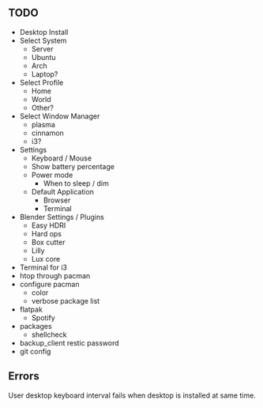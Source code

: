 
## TODO

- Desktop Install
- Select System
  - Server
  - Ubuntu
  - Arch
  - Laptop?
- Select Profile
  - Home
  - World
  - Other?
- Select Window Manager
  - plasma
  - cinnamon
  - i3?
- Settings
  - Keyboard / Mouse
  - Show battery percentage
  - Power mode
    - When to sleep / dim
  - Default Application
    - Browser
    - Terminal
- Blender Settings / Plugins
  - Easy HDRI
  - Hard ops
  - Box cutter
  - Lilly
  - Lux core
- Terminal for i3
- htop through pacman
- configure pacman
  - color
  - verbose package list
- flatpak
  - Spotify
- packages
  - shellcheck
- backup_client restic password
- git config

## Errors

User desktop keyboard interval fails when desktop is installed at same time.
